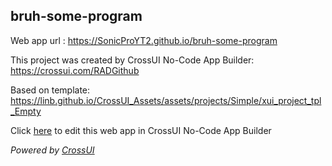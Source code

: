 ## bruh-some-program
Web app url : https://SonicProYT2.github.io/bruh-some-program

This project was created by CrossUI No-Code App Builder: https://crossui.com/RADGithub

Based on template: https://linb.github.io/CrossUI_Assets/assets/projects/Simple/xui_project_tpl_Empty

Click [here](https://crossui.com/RADGithub/#!from=github&owner=SonicProYT2&repo=bruh-some-program) to edit this web app in CrossUI No-Code App Builder

<i>Powered by [CrossUI](https://crossui.com)</i>
